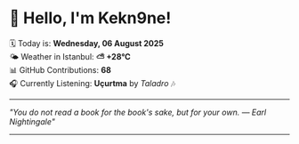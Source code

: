 # 👋 Hello, I'm Kekn9ne!

🗓️ Today is: **Wednesday, 06 August 2025**  
🌤️ Weather in Istanbul: **⛅️  +28°C**  
📊 GitHub Contributions: **68**  
🎧 Currently Listening: **Uçurtma** by *Taladro* 🎶

---

_"You do not read a book for the book's sake, but for your own. — *Earl Nightingale*"_

---
